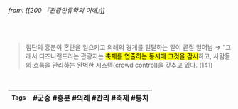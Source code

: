 
###### from: [[200 『관광인류학의 이해』]]

<br/>

>집단의 흥분이 혼란을 일으키고 의례의 경계를 일탈하는 일이 곧잘 일어남 
>⇒ “그래서 디즈니랜드라는 관광지는 <mark class="hltr-yellow">축제를 연출하는 동시에 그것을 감시</mark>하고, 사람들의 흐름을 관리하는 완벽한 시스템(crowd control)을 갖추고 있다. (141) 

<br/>

| <small> Tags </small> | #군중 #흥분 #의례 #관리 #축제 #통치  |
| --- | --- |
